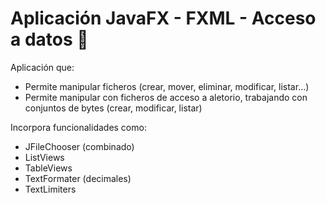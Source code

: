 # Aplicación JavaFX - FXML - Acceso a datos 🚀

Aplicación que:

 * Permite manipular ficheros (crear, mover, eliminar, modificar, listar...)
 * Permite manipular con ficheros de acceso a aletorio, trabajando con conjuntos de bytes (crear, modificar, listar)
 
 
 Incorpora funcionalidades como: 
 
 - JFileChooser (combinado)
 - ListViews
 - TableViews
 - TextFormater (decimales) 
 - TextLimiters



 
